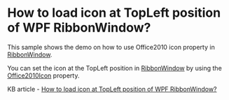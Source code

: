 # How to load icon at TopLeft position of WPF RibbonWindow?

This sample shows the demo on how to use Office2010 icon property in [RibbonWindow](https://help.syncfusion.com/cr/wpf/Syncfusion.Windows.Tools.Controls.RibbonWindow.html).

You can set the icon at the TopLeft position in [RibbonWindow](https://help.syncfusion.com/cr/wpf/Syncfusion.Windows.Tools.Controls.RibbonWindow.html) by using the [Office2010Icon](https://help.syncfusion.com/cr/wpf/Syncfusion.Windows.Tools.Controls.RibbonWindow.html#Syncfusion_Windows_Tools_Controls_RibbonWindow_Office2010Icon) property.

KB article - [How to load icon at TopLeft position of WPF RibbonWindow?](https://www.syncfusion.com/kb/10244/how-to-set-icon-at-the-topleft-position-in-wpf-ribbonwindow)
